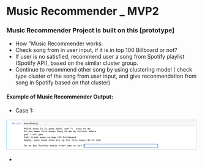 # Music Recommender _ MVP2
### Music Recommender Project is built on this [prototype]

- How "Music Recommender works:
- Check song from in user input, if it is in top 100 Billboard or not?
- If user is no satisfied, recommend user a song from Spotify playlist (Spotify API), based on the similar cluster group.
- Continue to recommend other song by using clustering model ( check type cluster of the song from user input, and give reconmendation from song in Spotify based on that cluster)

#### Example of Music Recommender Output:
- Case 1:
<img src="https://github.com/lamtranluu/lam.labwork/blob/main/Week%207/Music%20Recommender/Photo/S1%20spelling%20error.png" width="600px">



- 
